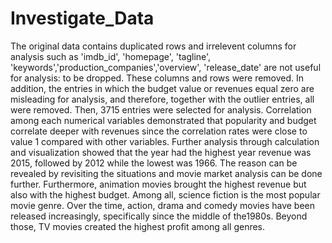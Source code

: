 # Investigate_Data

The original data contains duplicated rows and irrelevent columns for analysis such as 'imdb_id', 'homepage', 'tagline', 'keywords','production_companies','overview', 'release_date' are not useful for analysis: to be dropped. These columns and rows were removed. In addition, the entries in which the budget value or revenues equal zero are misleading for analysis, and therefore, together with the outlier entries, all were removed. Then, 3715 entries were selected for analysis. Correlation among each numerical variables demonstrated that popularity and budget correlate deeper with revenues since the correlation rates were close to value 1 compared with other variables. Further analysis through calculation and visualization showed that the year had the highest year revenue was 2015, followed by 2012 while the lowest was 1966. The reason can be revealed by revisiting the situations and movie market analysis can be done further. Furthermore, animation movies brought the highest revenue but also with the highest budget. Among all, science fiction is the most popular movie genre. Over the time, action, drama and comedy movies have been released increasingly, specifically since the middle of the1980s. Beyond those, TV movies created the highest profit among all genres.
